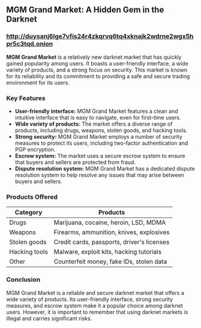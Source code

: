 ## MGM Grand Market: A Hidden Gem in the Darknet

### http://duysanj6lge7vfis24r4zkqrvq6tq4xknajk2wdrne2wgx5hpr5c3tqd.onion

**MGM Grand Market** is a relatively new darknet market that has quickly gained popularity among users. It boasts a user-friendly interface, a wide variety of products, and a strong focus on security. This market is known for its reliability and its commitment to providing a safe and secure trading environment for its users.

### Key Features

* **User-friendly interface:** MGM Grand Market features a clean and intuitive interface that is easy to navigate, even for first-time users.
* **Wide variety of products:** The market offers a diverse range of products, including drugs, weapons, stolen goods, and hacking tools.
* **Strong security:** MGM Grand Market employs a number of security measures to protect its users, including two-factor authentication and PGP encryption.
* **Escrow system:** The market uses a secure escrow system to ensure that buyers and sellers are protected from fraud.
* **Dispute resolution system:** MGM Grand Market has a dedicated dispute resolution system to help resolve any issues that may arise between buyers and sellers.

### Products Offered

| Category | Products |
|---|---|
| Drugs | Marijuana, cocaine, heroin, LSD, MDMA |
| Weapons | Firearms, ammunition, knives, explosives |
| Stolen goods | Credit cards, passports, driver's licenses |
| Hacking tools | Malware, exploit kits, hacking tutorials |
| Other | Counterfeit money, fake IDs, stolen data |

### Conclusion

MGM Grand Market is a reliable and secure darknet market that offers a wide variety of products. Its user-friendly interface, strong security measures, and escrow system make it a popular choice among darknet users. However, it is important to remember that using darknet markets is illegal and carries significant risks.
